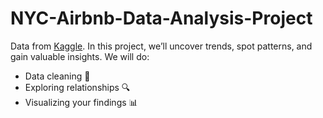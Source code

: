 # NYC-Airbnb-Data-Analysis-Project

Data from [Kaggle](https://www.kaggle.com/datasets/vrindakallu/new-york-dataset).
In this project, we’ll uncover trends, spot patterns, and gain valuable insights. We will do:
- Data cleaning 🧹
- Exploring relationships 🔍
- Visualizing your findings 📊
